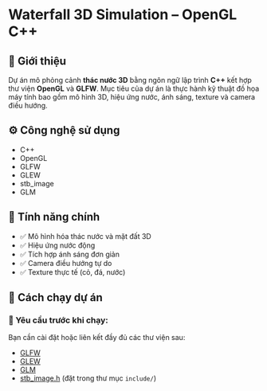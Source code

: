 # Waterfall 3D Simulation – OpenGL C++

## 🌊 Giới thiệu

Dự án mô phỏng cảnh **thác nước 3D** bằng ngôn ngữ lập trình **C++** kết hợp thư viện **OpenGL** và **GLFW**. Mục tiêu của dự án là thực hành kỹ thuật đồ họa máy tính bao gồm mô hình 3D, hiệu ứng nước, ánh sáng, texture và camera điều hướng.

## ⚙️ Công nghệ sử dụng
- C++
- OpenGL
- GLFW
- GLEW
- stb_image
- GLM
## 🎯 Tính năng chính
- ✅ Mô hình hóa thác nước và mặt đất 3D
- ✅ Hiệu ứng nước động
- ✅ Tích hợp ánh sáng đơn giản
- ✅ Camera điều hướng tự do
- ✅ Texture thực tế (cỏ, đá, nước)
## 🚀 Cách chạy dự án
### 🔧 Yêu cầu trước khi chạy:
Bạn cần cài đặt hoặc liên kết đầy đủ các thư viện sau:
- [GLFW](https://www.glfw.org/download.html)
- [GLEW](http://glew.sourceforge.net/)
- [GLM](https://github.com/g-truc/glm)
- [stb_image.h](https://github.com/nothings/stb) (đặt trong thư mục `include/`)
